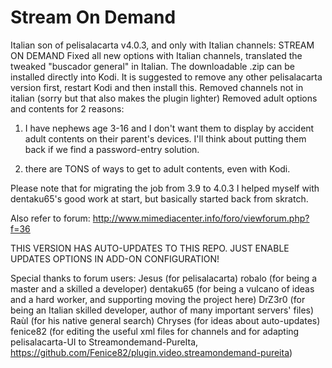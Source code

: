 # Stream On Demand
Italian son of pelisalacarta v4.0.3,
and only with Italian channels:
STREAM ON DEMAND
Fixed all new options with Italian channels,
translated the tweaked "buscador general" in Italian.
The downloadable .zip can be installed directly into Kodi.
It is suggested to remove any other pelisalacarta version first, restart Kodi and then install this.
Removed channels not in italian (sorry but that also makes the plugin lighter)
Removed adult options and contents for 2 reasons:

1) I have nephews age 3-16 and I don't want them to display by accident
adult contents on their parent's devices. I'll think about putting them back
if we find a password-entry solution.

2) there are TONS of ways to get to adult contents, even with Kodi.

Please note that for migrating the job from 3.9 to 4.0.3 I helped myself
with dentaku65's good work at start, but basically started back from skratch.

Also refer to forum: http://www.mimediacenter.info/foro/viewforum.php?f=36

THIS VERSION HAS AUTO-UPDATES TO THIS REPO.
JUST ENABLE UPDATES OPTIONS IN ADD-ON CONFIGURATION!

Special thanks to forum users:
Jesus (for pelisalacarta)
robalo (for being a master and a skilled a developer)
dentaku65 (for being a vulcano of ideas and a hard worker, and supporting moving the project here)
DrZ3r0 (for being an Italian skilled developer, author of many important servers' files)
Raùl (for his native general search)
Chryses (for ideas about auto-updates)
fenice82 (for editing the useful xml files for channels and for
          adapting pelisalacarta-UI to Streamondemand-PureIta, https://github.com/Fenice82/plugin.video.streamondemand-pureita)
